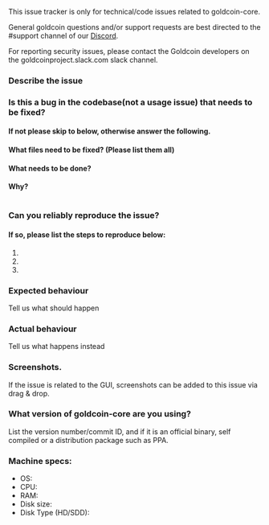 <!--- Remove sections that do not apply -->

This issue tracker is only for technical/code issues related to goldcoin-core.

General goldcoin questions and/or support requests are best directed to the #support channel of our [Discord](https://discord.me/goldcoin).

For reporting security issues, please contact the Goldcoin developers on the goldcoinproject.slack.com slack channel.

### Describe the issue

### Is this a bug in the codebase(not a usage issue) that needs to be fixed?
#### If not please skip to below, otherwise answer the following.

#### What files need to be fixed? (Please list them all)

#### What needs to be done?

#### Why?

#

### Can you reliably reproduce the issue?
#### If so, please list the steps to reproduce below:
1.
2.
3.

### Expected behaviour
Tell us what should happen

### Actual behaviour
Tell us what happens instead

### Screenshots.
If the issue is related to the GUI, screenshots can be added to this issue via drag & drop.

### What version of goldcoin-core are you using?
List the version number/commit ID, and if it is an official binary, self compiled or a distribution package such as PPA.

### Machine specs:
- OS:
- CPU:
- RAM:
- Disk size:
- Disk Type (HD/SDD):


